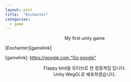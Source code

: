 ```yaml
---
layout: post
title:  "Enchanter"
categories:
  - game
---
```


<p align="center">
  My first unity game

</p>

[Enchanter][gamelink]

[gamelink]: [https://google.com "Go google"](https://bluesparrow2000.github.io/Enchanter/)



<p align="center">
  Flappy bird을 모티브로 한 점핑게임 입니다.
  <br/>
  Unity WegGL로 배포하였습니다. 
</p>
